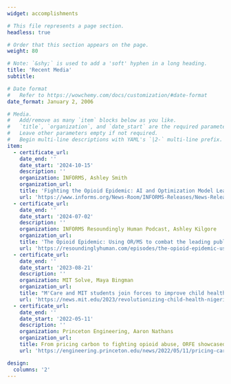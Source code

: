 ```yaml
---
widget: accomplishments

# This file represents a page section.
headless: true

# Order that this section appears on the page.
weight: 80

# Note: `&shy;` is used to add a 'soft' hyphen in a long heading.
title: 'Recent Media'
subtitle:

# Date format
#   Refer to https://wowchemy.com/docs/customization/#date-format
date_format: January 2, 2006

# Media.
#   Add/remove as many `item` blocks below as you like.
#   `title`, `organization`, and `date_start` are the required parameters.
#   Leave other parameters empty if not required.
#   Begin multi-line descriptions with YAML's `|2-` multi-line prefix.
item:
  - certificate_url: 
    date_end: ''
    date_start: '2024-10-15'
    description: ''
    organization: INFORMS, Ashley Smith
    organization_url: 
    title: 'Fighting the Opioid Epidemic: AI and Optimization Model Leads to More Accessible, Equitable Treatment Resource Distribution'
    url: 'https://www.informs.org/News-Room/INFORMS-Releases/News-Releases/Fighting-the-Opioid-Epidemic-AI-and-Optimization-Model-Leads-to-More-Accessible-Equitable-Treatment-Resource-Distribution'
  - certificate_url: 
    date_end: ''
    date_start: '2024-07-02'
    description: ''
    organization: INFORMS Resoundingly Human Podcast, Ashley Kilgore
    organization_url: 
    title: 'The Opioid Epidemic: Using OR/MS to combat the leading public health crisis'
    url: 'https://resoundinglyhuman.com/episodes/the-opioid-epidemic-using-or-ms-to-combat-the-leading-public-health-crisis/'
  - certificate_url: 
    date_end: ''
    date_start: '2023-08-21'
    description: ''
    organization: MIT Solve, Maya Bingman
    organization_url: 
    title: "M'Care and MIT students join forces to improve child health in Nigeria"
    url: 'https://news.mit.edu/2023/revolutionizing-child-health-nigeria-mcare-and-mit-join-forces-0821'
  - certificate_url: 
    date_end: ''
    date_start: '2022-05-11'
    description: ''
    organization: Princeton Engineering, Aaron Nathans
    organization_url: 
    title: From pricing carbon to fighting opioid abuse, ORFE showcased top senior projects
    url: 'https://engineering.princeton.edu/news/2022/05/11/pricing-carbon-fighting-opioid-abuse-orfe-showcased-top-senior-projects'

design:
  columns: '2'
---
```

